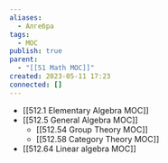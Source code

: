 ```yaml
---
aliases:
  - Алгебра
tags:
  - MOC
publish: true
parent:
  - "[[51 Math MOC]]"
created: 2023-05-11 17:23
connected: []
---
```

- [[512.1 Elementary Algebra MOC]]
- [[512.5 General Algebra MOC]]
	- [[512.54 Group Theory MOC]]
	- [[512.58 Category Theory MOC]]
- [[512.64  Linear algebra MOC]]
